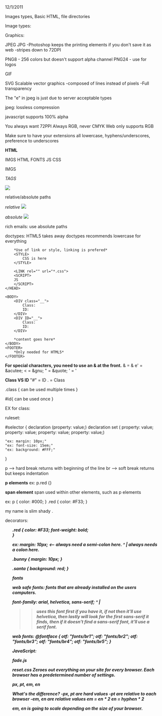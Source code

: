 12/1/2011

Images types, Basic HTML, file directories

Image types:

Graphics:

JPEG
JPG
-Photoshop keeps the printing elements if you don't save it as web
-stripes down to 72DPI


PNG8 - 256 colors but doesn't support alpha channel
PNG24 - use for logos

GIF

SVG
Scalable vector graphics
-composed of lines instead of pixels
-Full transparency

The "e" in jpeg is just due to server acceptable types

jpeg: lossless compression

javascript supports 100% alpha

You always want 72PPI
Always RGB, never CMYK
Web only supports RGB

Make sure to have your extensions all lowercase, hyphens/underscores, preference to underscores

__HTML__

IMGS
HTML
FONTS
JS
CSS

IMGS

*TAGS*
<HTML>
<IMG SRC="IMG/YO.gif">
</HTML>

relative/absolute paths

*relative*
<IMG SRC="http://yahoo.com/img/nav/...">

*absolute*
<IMG SRC="IMG/NAV/BUTTON1.GIF">

rich emails: use absolute paths

doctypes: HTML5 takes away doctypes
recommends lowercase for everything

<HTML>
	<HEAD>
		<TITLE>
		*Character limit here* keep it short and simple
		</TITLE>
		
		*Use of link or style, linking is prefered*
		<STYLE>
			CSS is here
		</STYLE>

		<LINK rel="" url="*.css">
		<SCRIPT>
		JS
		</SCRIPT>
	</HEAD>
	
	<BODY>
		<DIV class="__">
			Class: 
			ID: 
		</DIV>
		<DIV ID="__">
			Class: 
			ID: 
		</DIV>
		
		*content goes here*
	</BODY>
	<FOOTER>
		*Only needed for HTML5*
	</FOOTER>
</HTML>

**For special characters, you need to use an & at the front.**
& = &amp;
e' = &acutee;
< = &gnu;
" = &quote;
' = '

**Class VS ID**
"#" = ID 
. = Class

.class {
can be used multiple times
}

#id{
can be used once
}

EX for class:
<style>
.big {
}
</style>
<div class="big">

<style>
#small {
}
</style>
<div id="small">

ruleset:
	
#selector {
	declaration (property: value;)
	declaration set (	property: value;
							property: value;
							property: value;
							property: value;)
 
	"ex: margin: 10px;"
	"ex: font-size: 15em;"
	"ex: background: #FFF;"
}

p --> hard break
returns with beginning of the line
br --> soft break
returns but keeps indentation

**p elements**
ex:
p.red {}
<p class="red">

**span element**
span used within other elements, such as p elements

ex:
p {
	color: #000;
}
.red {
	color: #F33;
}

<p>
my name is
	<span class="red">
	slim shady
	</span>
.
</p>

decorators:
<strong>
<i>
<ul>

.red {
	color: #F33;
	font-weight: bold;	
}

ex:
margin: 10px; <-- always need a semi-colon here.
		^
		|
	always needs a colon here.


.bunny {
	margin: 10px;
}

.santa {
	background: red;
}

***fonts***

***web safe fonts***: fonts that are already installed on the users computers.
					
font-family: arial, helvetica, sans-serif;
					^
					|
>> uses this font first if you have it, if not then
it'll use helvetica, then lastly will look for the first sans-serif it finds, then if it doesn't find a sans-serif font, it'll use a serif font.

web fonts:
	@fontface {
		otf: "fonts/br1";
		otf: "fonts/br2";
		otf: "fonts/br3";
		otf: "fonts/br4";
		otf: "fonts/br5";
	}

***JavaScript:***

<head>
	<title>===</title>
	<script>
		function name: {
			property: value;
		}
	</script
</head>

fade.js

*reset.css*
Zeroes out everything on your site for every browser.
Each browser has a predetermined number of settings.

px, pt, em, en

*What's the difference?*
-px, pt are hard values
-pt are relative to each browser
-em, en are relative values
em = en * 2
en = hyphen * 2

em, en is going to scale depending on the size of your browser.


